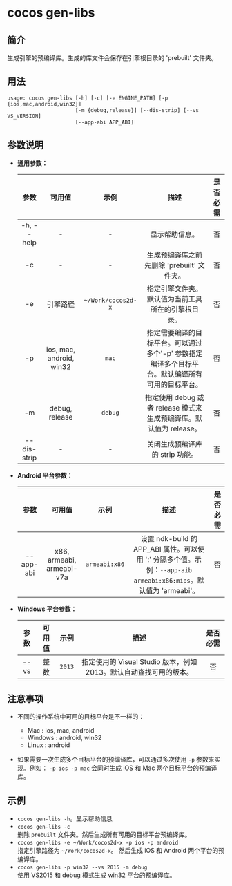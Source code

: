 # cocos gen-libs

## 简介

生成引擎的预编译库。生成的库文件会保存在引擎根目录的 'prebuilt' 文件夹。

## 用法

```
usage: cocos gen-libs [-h] [-c] [-e ENGINE_PATH] [-p {ios,mac,android,win32}]
                      [-m {debug,release}] [--dis-strip] [--vs VS_VERSION]
                      [--app-abi APP_ABI]
```

## 参数说明

* **通用参数：**

	参数 | 可用值 | 示例 | 描述 | 是否必需
	:------------: | :-------------: | :------------: | :------------: | :------------:
	-h, --help | - | - | 显示帮助信息。 | 否
	-c | - | - | 生成预编译库之前先删除 'prebuilt' 文件夹。 | 否
	-e | 引擎路径 | `~/Work/cocos2d-x` | 指定引擎文件夹。默认值为当前工具所在的引擎根目录。 | 否
	-p | ios, mac, android, win32 | `mac` | 指定需要编译的目标平台。可以通过多个'-p' 参数指定编译多个目标平台。默认编译所有可用的目标平台。 | 否
	-m | debug, release | `debug` | 指定使用 debug 或者 release 模式来生成预编译库。默认值为 release。 | 否
	--dis-strip | - | - | 关闭生成预编译库的 strip 功能。 | 否

* **Android 平台参数：**

	参数 | 可用值 | 示例 | 描述 | 是否必需
	:------------: | :-------------: | :------------: | :------------: | :------------:
	--app-abi | x86, armeabi, armeabi-v7a | `armeabi:x86` | 设置 ndk-build 的 APP_ABI 属性。可以使用 ':' 分隔多个值。示例：`--app-aib armeabi:x86:mips`。默认值为 'armeabi'。 | 否	
* **Windows 平台参数：**

	参数 | 可用值 | 示例 | 描述 | 是否必需
	:------------: | :-------------: | :------------: | :------------: | :------------:
	--vs | 整数 | `2013` | 指定使用的 Visual Studio 版本，例如 2013。默认自动查找可用的版本。 | 否

## 注意事项

* 不同的操作系统中可用的目标平台是不一样的：
	
	* Mac : ios, mac, android  
	* Windows : android, win32  
	* Linux : android

* 如果需要一次生成多个目标平台的预编译库，可以通过多次使用 `-p` 参数来实现。例如： `-p ios -p mac` 会同时生成 iOS 和 Mac 两个目标平台的预编译库。

## 示例

* `cocos gen-libs -h`。显示帮助信息
* `cocos gen-libs -c`  
删除 `prebuilt` 文件夹。然后生成所有可用的目标平台预编译库。
* `cocos gen-libs -e ~/Work/cocos2d-x -p ios -p android`  
指定引擎路径为 `~/Work/cocos2d-x`。 然后生成 iOS 和 Android 两个平台的预编译库。
* `cocos gen-libs -p win32 --vs 2015 -m debug`  
使用 VS2015 和 debug 模式生成 win32 平台的预编译库。
